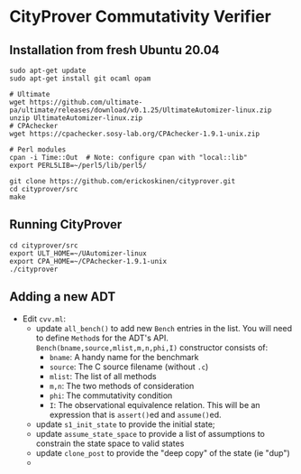 # CityProver Commutativity Verifier

## Installation from fresh Ubuntu 20.04

```
sudo apt-get update
sudo apt-get install git ocaml opam

# Ultimate
wget https://github.com/ultimate-pa/ultimate/releases/download/v0.1.25/UltimateAutomizer-linux.zip
unzip UltimateAutomizer-linux.zip 
# CPAchecker
wget https://cpachecker.sosy-lab.org/CPAchecker-1.9.1-unix.zip

# Perl modules
cpan -i Time::Out  # Note: configure cpan with "local::lib"
export PERL5LIB=~/perl5/lib/perl5/

git clone https://github.com/erickoskinen/cityprover.git
cd cityprover/src
make
```

## Running CityProver

```
cd cityprover/src
export ULT_HOME=~/UAutomizer-linux
export CPA_HOME=~/CPAchecker-1.9.1-unix
./cityprover
```


## Adding a new ADT

 * Edit `cvv.ml`:
    * update `all_bench()` to add new `Bench` entries in the list. You will need to define `Method`s for the ADT's API. `Bench(bname,source,mlist,m,n,phi,I)` constructor consists of:
       * `bname`: A handy name for the benchmark
       * `source`: The C source filename (without `.c`) 
       * `mlist`: The list of all methods 
       * `m,n`: The two methods of consideration 
       * `phi`: The commutativity condition 
       * `I`: The observational equivalence relation. This will be an expression that is `assert()`ed and `assume()`ed.
    * update `s1_init_state` to provide the initial state;
    * update `assume_state_space` to provide a list of assumptions to constrain the state space to valid states
    * update `clone_post` to provide the "deep copy" of the state (ie "dup")
    * 
